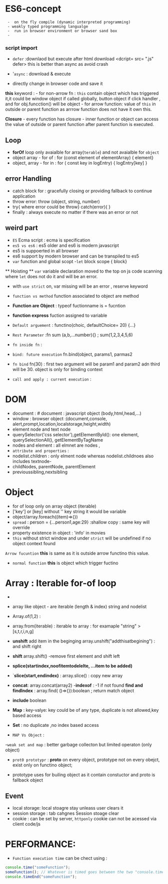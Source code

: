 # ES6-concept

```
 -  on the fly compile (dynamic interpreted programming)
 - weakly typed programming langualge
 -  run in browser environment or browser sand box
 -

```

### script import

- `defer` :downlaod but execute after html download <dcript= src= ".js" defer> this is better than async as avoid crash
- '`async` : download & execute

- directly change in browser code and save it

**this** keyword : - for non-arrow fn : `this` contain object which has triggered it,it could be window object if called globally, button object if click handler , and for obj.funcction() will be object - for arrow function: value of `this` in outside or parent function as arrrow function does not have it own this.

**Closure** - every function has closure - inner function or object can access the value of outside or parent function after parent function is executed.

## Loop

- **forOf** loop only avaialble for array(`terable`) and not avaialble for `object`
- object array - for of : for (const element of elementArray) { element}
- object, array - for in : for ( const key in logEntry) { logEntry[key] }

## error Handling

- catch block for : gracefully closing or providing fallback to continue application
- throw error: throw (object, string, number)
- try{ where error could be throw} catch(error){ }
- finally : always execute no matter if there was an error or not

## weird part

- `ES` Ecma script : ecma is specification
- `es5 vs es6` : es5 older and es6 is modern javascript
- es5 is suppoerted in all browser
- es6 support by modern browser and can be transpiled to es5
- `var` function and global scopt -`let` block scope { block}

** Hoisting ** `var` variable declaration moved to the top on js code scanning where `let` does not do it and will be an error.

- with `use strict` on, var missing will be an error , reserve keyword
- `function vs method` function associated to object are method
- **Function are Object** : typeof fuctionname is = fucntion
- **function express** fuction assigned to variable
- `Default arguement` : functino(choic, defaultChoice= 20) {...}
- `Rest Parameter` :fn sum (a,b,...number){} ; sum(1,2,3,4,5,6)
- `fn inside fn` :

- `bind: future execution` fn.bind(object, params1, parmas2
- `fn bind` fn(30) : first two argument will be param1 and param2 adn third will be 30. object is only for binding context
- `call and apply : current execution` :

# DOM

- document : # document : javascript object (body,html,head,...)
- window : browser object :(document,console, alert,prompt,location,localstorage,height,width)
- element node and text node
- querySelector('css selector'),getElementById(): one element, querySelectionAll(), getElementByTagName
- nodes and element : all elmnet are nodes ,
- `attribute and properties` :
- nodelist.children : only elment node whereas nodelist.childnoes also includes textnode-
- childNodes, parentNode, parentElement
- previoussibling,nextsibling

# Object

- for of loop only on array object (iterable)
- ['key'] or [key] without '' key string it would be variable
- object/array.foreach((item)=>{})
- `spread` : person = {...person1,age:29} :shallow copy : same key will override
- property existence in object : 'info' in movies
- `this` without strict window and under `strict` will be undefined if no object context found

`Arrow fucuntion` **this** is same as it is outside arrow functino this value.

- `normal function` **this** is object which trigger fuctino

# Array : **Iterable** for-of loop

-

- array like object - are iterable (length & index) string and nodelist
- Array.of(1,2) :
- array.from(iterable) : iterable to array : for examaple "string" > [s,t,r,i,n,g]
- **unshift** add item in the beginging array.unshift("addthisatbegining") : and shift right
- **shift** array.shift() -remove first element and shift left
- **splice(startindex,noofitemtodelelte, ...item to be added)**
- `**slice(start,endindex)** : array.slice() : copy new array
- **concat**: array.concat(array2) -**indexof** : -1 if not found
  **find and findIndex** : array.find( ()=>{}):boolean ; return match object
- **include** boolean

- **Map** : key-valye: key could be of any type, duplicate is not allowed,key based access

- **Set** : no duplicate ,no index based access
- `MAP Vs Object` :

-`weak set and map` : better garbage collecton but limited operaton (only object)

- `prot0 prototypr` : **proto** on every object, prototype not on every obejct, exist only on functino object;

- prototype uses for builing object as it contain constuctor and proto is fallback object

## Event

- local storage: local stoagre stay unleass user clears it
- session storage : tab cahgnes Session stoage clear
- cookie : can be set by server, `httponly` cookie can not be acessed via client code/js

# PERFORMANCE:

- `Function execution time` can be chect using :
  >

```javascript
console.time("someFunction");
someFunction(); // Whatever is timed goes between the two "console.time"
console.timeEnd("someFunction");
```

>
